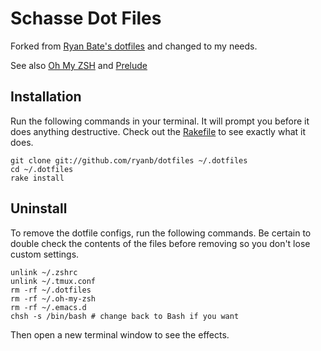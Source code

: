 # Schasse Dot Files

Forked from [Ryan Bate's dotfiles](https://github.com/rbates/dotfiles) and changed to my needs.

See also [Oh My ZSH](https://github.com/robbyrussell/oh-my-zsh) and [Prelude](https://github.com/bbatsov/prelude)

## Installation

Run the following commands in your terminal. It will prompt you before it does anything destructive. Check out the [Rakefile](https://github.com/schasse/dotfiles/Rakefile) to see exactly what it does.

```terminal
git clone git://github.com/ryanb/dotfiles ~/.dotfiles
cd ~/.dotfiles
rake install
```

## Uninstall

To remove the dotfile configs, run the following commands. Be certain to double check the contents of the files before removing so you don't lose custom settings.

```
unlink ~/.zshrc
unlink ~/.tmux.conf
rm -rf ~/.dotfiles
rm -rf ~/.oh-my-zsh
rm -rf ~/.emacs.d
chsh -s /bin/bash # change back to Bash if you want
```

Then open a new terminal window to see the effects.
